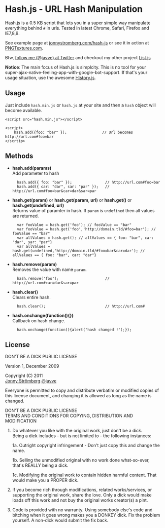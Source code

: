 # Hash.js - URL Hash Manipulation

Hash.js is a 0.5 KB script that lets you in a super simple way manipulate
everything behind `#` in urls. Tested in latest Chrome, Safari, Firefox and IE7,8,9.

See example page at [jonnystromberg.com/hash-js](http://jonnystromberg.com/hash-js) or see it
in action at [PNGTextures.com](http://pngtextures.com).

Btw, [follow me (@javve) at Twitter](http://twitter.com/javve) and checkout my other project [List.js](http://listjs.com)

**Notice**:  The main focus of Hash.js is simplcity. This is no tool for your super-ajax-native-feeling-app-with-google-bot-support. If
that's your usage situation, use the awesome [History.js](https://github.com/balupton/history.js).

## Usage
Just include `hash.min.js` or `hash.js` at your site and then a `hash` object will become available.

    <script src="hash.min.js"></script>

    <script>
        hash.add({foo: "bar" });                // Url becomes http://url.com#foo=bar
    </scrtip>

## Methods

* **hash.add(params)**  
Add parameter to hash

        hash.add({ foo: "bar" });               // http://url.com#foo=bar
        hash.add({ car: "dar", sar: "par" });   // http://url.com#foo=bar&car=dar&sar=par

* **hash.get(param)** or **hash.get(param, url)** or **hash.get()** or **hash.get(undefined, url)**  
Returns value of paramter in hash. If `param` is `undefined` then all values are returned.

        var fooValue = hash.get('foo'); // fooValue == "bar"
        var fooValue = hash.get('foo','http://domain.tld/#foo=bar'); // fooValue == "bar"
        var allValues = hash.get(); // allValues == { foo: "bar", car: "dar", sar: "par"}
        var allValues = hash.get(undefined,'http://domain.tld/#foo=bar&car=dar'); // allValues == { foo: "bar", car: "dar"}

* **hash.remove(param)**  
Removes the value with name `param`.

        hash.remove('foo');                     // http://url.com#car=dar&sar=par

* **hash.clear()**  
Clears entire hash.

        hash.clear();                           // http://url.com#

* **hash.onchange(function(){})**  
Callback on hash change.

        hash.onchange(function(){alert('hash changed !');});


## License

DON'T BE A DICK PUBLIC LICENSE

Version 1, December 2009

Copyright (C) 2011  
[Jonny Strömberg](http://jonnystromberg.com) [@javve](http://twitter.com/javve)

Everyone is permitted to copy and distribute verbatim or modified
copies of this license document, and changing it is allowed as long
as the name is changed.

DON'T BE A DICK PUBLIC LICENSE  
TERMS AND CONDITIONS FOR COPYING, DISTRIBUTION AND MODIFICATION

1. Do whatever you like with the original work, just don't be a dick.  
Being a dick includes - but is not limited to - the following instances:

    1a. Outright copyright infringement - Don't just copy this and change the name.

    1b. Selling the unmodified original with no work done what-so-ever, that's REALLY being a dick.

    1c. Modifying the original work to contain hidden harmful content. That would make you a PROPER dick.

2. If you become rich through modifications, related works/services, or supporting the original work,
 share the love. Only a dick would make loads off this work and not buy the original works
 creator(s) a pint.

3. Code is provided with no warranty. Using somebody else's code and bitching when it goes wrong makes
 you a DONKEY dick. Fix the problem yourself. A non-dick would submit the fix back.
